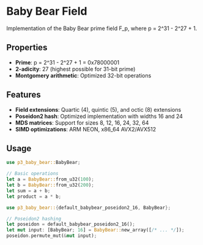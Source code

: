 # Baby Bear Field

Implementation of the Baby Bear prime field F_p, where p = 2^31 - 2^27 + 1.

## Properties

- **Prime**: p = 2^31 - 2^27 + 1 = 0x78000001
- **2-adicity**: 27 (highest possible for 31-bit prime)
- **Montgomery arithmetic**: Optimized 32-bit operations

## Features

- **Field extensions**: Quartic (4), quintic (5), and octic (8) extensions
- **Poseidon2 hash**: Optimized implementation with widths 16 and 24
- **MDS matrices**: Support for sizes 8, 12, 16, 24, 32, 64
- **SIMD optimizations**: ARM NEON, x86_64 AVX2/AVX512

## Usage

```rust
use p3_baby_bear::BabyBear;

// Basic operations
let a = BabyBear::from_u32(100);
let b = BabyBear::from_u32(200);
let sum = a + b;
let product = a * b;
```

```rust
use p3_baby_bear::{default_babybear_poseidon2_16, BabyBear};

// Poseidon2 hashing
let poseidon = default_babybear_poseidon2_16();
let mut input: [BabyBear; 16] = BabyBear::new_array([/* ... */]);
poseidon.permute_mut(&mut input);
```
